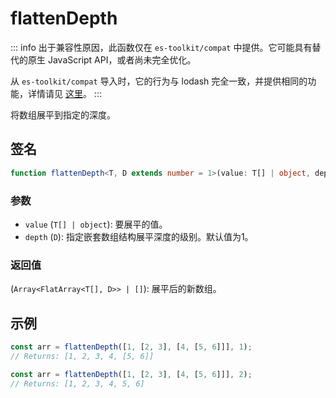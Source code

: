 # flattenDepth

::: info
出于兼容性原因，此函数仅在 `es-toolkit/compat` 中提供。它可能具有替代的原生 JavaScript API，或者尚未完全优化。

从 `es-toolkit/compat` 导入时，它的行为与 lodash 完全一致，并提供相同的功能，详情请见 [这里](../../../compatibility.md)。
:::

将数组展平到指定的深度。


## 签名

```typescript
function flattenDepth<T, D extends number = 1>(value: T[] | object, depth: D): Array<FlatArray<T[], D>> | [];
```

### 参数

- `value` (`T[] | object`): 要展平的值。
- `depth` (`D`): 指定嵌套数组结构展平深度的级别。默认值为1。

### 返回值

(`Array<FlatArray<T[], D>> | []`): 展平后的新数组。

## 示例

```typescript
const arr = flattenDepth([1, [2, 3], [4, [5, 6]]], 1);
// Returns: [1, 2, 3, 4, [5, 6]]

const arr = flattenDepth([1, [2, 3], [4, [5, 6]]], 2);
// Returns: [1, 2, 3, 4, 5, 6]
```